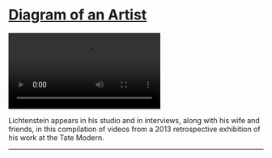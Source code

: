 # [Diagram of an Artist](http://artstories.artsmia.org/#/stories/1107)

<video src='http://cdn.dx.artsmia.org/videos/artstories/Diagram_of_an_Artist-_Roy_Lichtenstein.mp4'></video>

Lichtenstein appears in his studio and in interviews, along with his wife and friends, in this compilation of videos from a 2013 retrospective exhibition of his work at the Tate Modern.

---
